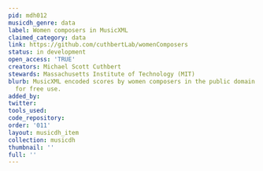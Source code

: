 ```yaml
---
pid: mdh012
musicdh_genre: data
label: Women composers in MusicXML
claimed_category: data
link: https://github.com/cuthbertLab/womenComposers
status: in development
open_access: 'TRUE'
creators: Michael Scott Cuthbert
stewards: Massachusetts Institute of Technology (MIT)
blurb: MusicXML encoded scores by women composers in the public domain and released
  for free use.
added_by: 
twitter: 
tools_used: 
code_repository: 
order: '011'
layout: musicdh_item
collection: musicdh
thumbnail: ''
full: ''
---
```

